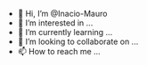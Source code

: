 - 👋 Hi, I’m @Inacio-Mauro
- 👀 I’m interested in ...
- 🌱 I’m currently learning ...
- 💞️ I’m looking to collaborate on ...
- 📫 How to reach me ...

<!---
Inacio-Mauro/Inacio-Mauro is a ✨ special ✨ repository because its `README.md` (this file) appears on your GitHub profile.
You can click the Preview link to take a look at your changes.
--->
